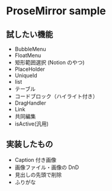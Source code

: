 # ProseMirror sample

## 試したい機能

- BubbleMenu
- FloatMenu
- 矩形範囲選択 (Notion のやつ)
- PlaceHolder
- UniqueId
- list
- テーブル
- コードブロック（ハイライト付き）
- DragHandler
- Link
- 共同編集
- isActive(汎用)

## 実装したもの

- Caption 付き画像
- 画像ファイル・画像の DnD
- 見出しの先頭で削除
- ふりがな
